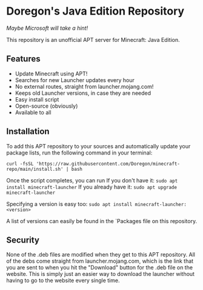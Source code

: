 # Doregon's Java Edition Repository

*Maybe Microsoft will take a hint!*

This repository is an unofficial APT server for Minecraft: Java Edition.

## Features

- Update Minecraft using APT!
- Searches for new Launcher updates every hour
- No external routes, straight from launcher.mojang.com!
- Keeps old Launcher versions, in case they are needed
- Easy install script
- Open-source (obviously)
- Available to all

## Installation

To add this APT repository to your sources and automatically update your package lists, run the following command in your terminal:

`curl -fsSL 'https://raw.githubusercontent.com/Doregon/minecraft-repo/main/install.sh' | bash`

Once the script completes, you can run 
If you don't have it: `sudo apt install minecraft-launcher`
If you already have it: `sudo apt upgrade minecraft-launcher`

Specifying a version is easy too: 
`sudo apt install minecraft-launcher:<version>`

A list of versions can easily be found in the `Packages file on this repository.

## Security

None of the .deb files are modified when they get to this APT repository. All of the debs come straight from launcher.mojang.com, which is the link that you are sent to when you hit the "Download" button for the .deb file on the website. This is simply just an easier way to download the launcher without having to go to the website every single time.
